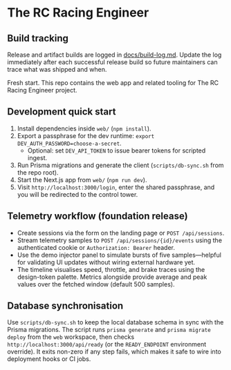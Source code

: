 # The RC Racing Engineer

## Build tracking
Release and artifact builds are logged in [docs/build-log.md](docs/build-log.md). Update the log immediately after each successful release build so future maintainers can trace what was shipped and when.

Fresh start. This repo contains the web app and related tooling for The RC Racing Engineer project.

## Development quick start

1. Install dependencies inside `web/` (`npm install`).
2. Export a passphrase for the dev runtime: `export DEV_AUTH_PASSWORD=choose-a-secret`.
   - Optional: set `DEV_API_TOKEN` to issue bearer tokens for scripted ingest.
3. Run Prisma migrations and generate the client (`scripts/db-sync.sh` from the repo root).
4. Start the Next.js app from `web/` (`npm run dev`).
5. Visit `http://localhost:3000/login`, enter the shared passphrase, and you will be redirected to the control tower.

## Telemetry workflow (foundation release)

- Create sessions via the form on the landing page or `POST /api/sessions`.
- Stream telemetry samples to `POST /api/sessions/{id}/events` using the authenticated cookie or `Authorization: Bearer` header.
- Use the demo injector panel to simulate bursts of five samples—helpful for validating UI updates without wiring external hardware yet.
- The timeline visualises speed, throttle, and brake traces using the design-token palette. Metrics alongside provide average and peak values over the fetched window (default 500 samples).

## Database synchronisation

Use `scripts/db-sync.sh` to keep the local database schema in sync with the Prisma migrations. The script runs `prisma generate` and `prisma migrate deploy` from the `web` workspace, then checks `http://localhost:3000/api/ready` (or the `READY_ENDPOINT` environment override). It exits non-zero if any step fails, which makes it safe to wire into deployment hooks or CI jobs.

